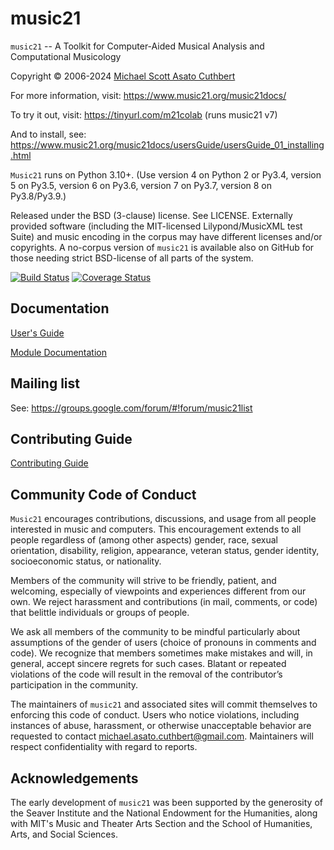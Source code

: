 # music21 #

`music21` -- A Toolkit for Computer-Aided Musical Analysis and 
Computational Musicology

Copyright © 2006-2024 [Michael Scott Asato Cuthbert](http://www.trecento.com)

For more information, visit:
https://www.music21.org/music21docs/

To try it out, visit:
https://tinyurl.com/m21colab (runs music21 v7)

And to install, see:
https://www.music21.org/music21docs/usersGuide/usersGuide_01_installing.html

`Music21` runs on Python 3.10+.  (Use version 4 on Python 2 or Py3.4, version 5
on Py3.5, version 6 on Py3.6, version 7 on Py3.7, version 8 on Py3.8/Py3.9.)

Released under the BSD (3-clause) license. See LICENSE.
Externally provided software (including the MIT-licensed Lilypond/MusicXML test Suite) and
music encoding in the corpus may have different licenses and/or copyrights. 
A no-corpus version of `music21` is available also on GitHub for those needing strict
BSD-license of all parts of the system.

[![Build Status](https://github.com/cuthbertLab/music21/workflows/maincheck/badge.svg)](https://github.com/cuthbertLab/music21)
[![Coverage Status](https://coveralls.io/repos/github/cuthbertLab/music21/badge.svg?branch=master)](https://coveralls.io/github/cuthbertLab/music21?branch=master)

## Documentation ##

[User's Guide](https://www.music21.org/music21docs/usersGuide/index.html)

[Module Documentation](https://www.music21.org/music21docs/moduleReference/index.html)

## Mailing list ##

See: https://groups.google.com/forum/#!forum/music21list

## Contributing Guide ##

[Contributing Guide](CONTRIBUTING.md)

## Community Code of Conduct ##

`Music21` encourages contributions, discussions, and usage from all people interested in
music and computers. This encouragement extends to all people regardless of (among other aspects)
gender, race, sexual orientation, disability, religion, appearance, veteran status,
gender identity, socioeconomic status, or nationality.

Members of the community will strive to be friendly, patient, and welcoming, especially of
viewpoints and experiences different from our own. We reject harassment and contributions
(in mail, comments, or code) that belittle individuals or groups of people.

We ask all members of the community to be mindful particularly about assumptions of the
gender of users (choice of pronouns in comments and code). We recognize that members
sometimes make mistakes and will, in general, accept sincere regrets for such cases.
Blatant or repeated violations of the code will result in the removal of the
contributor’s participation in the community.

The maintainers of `music21` and associated sites will commit themselves to enforcing
this code of conduct. Users who notice violations, including instances of abuse,
harassment, or otherwise unacceptable behavior are requested to contact 
michael.asato.cuthbert@gmail.com.
Maintainers will respect confidentiality with regard to reports.

## Acknowledgements ##

The early development of `music21` was been supported by
the generosity of the Seaver Institute and the
National Endowment for the Humanities, along with MIT's Music and Theater Arts Section
and the School of Humanities, Arts, and Social Sciences.
